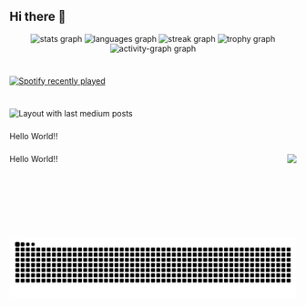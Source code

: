 ## Hi there 👋

<!--
**Khowshikksharma/khowshikksharma** is a ✨ _special_ ✨ repository because its `README.md` (this file) appears on your GitHub profile.

Here are some ideas to get you started:

- 🔭 I’m currently working on ...
- 🌱 I’m currently learning ...
- 👯 I’m looking to collaborate on ...
- 🤔 I’m looking for help with ...
- 💬 Ask me about ...
- 📫 How to reach me: ...
- 😄 Pronouns: ...
- ⚡ Fun fact: ...
-->
<div align="center">
  <img src="https://github-readme-stats.vercel.app/api?username=Khowshikksharma&hide_title=false&hide_rank=false&show_icons=true&include_all_commits=true&count_private=false&disable_animations=false&theme=dark&locale=en&hide_border=true&order=1&custom_title=Github%20Stats" height="150" alt="stats graph"  />
  <img src="https://github-readme-stats.vercel.app/api/top-langs?username=Khowshikksharma&locale=en&hide_title=false&layout=compact&card_width=320&langs_count=7&theme=dark&hide_border=true&order=2" height="" alt="languages graph"  />
  <img src="https://streak-stats.demolab.com?user=Khowshikksharma&locale=en&mode=daily&theme=dark&hide_border=true&border_radius=10&order=3" height="190" alt="streak graph"  />
  <img src="https://github-profile-trophy.vercel.app?username=Khowshikksharma&theme=onedark&column=-1&row=1&margin-w=5&margin-h=5&no-bg=true&no-frame=true&order=4" height="150" alt="trophy graph"  />
  <img src="https://github-readme-activity-graph.vercel.app/graph?username=Khowshikksharma&radius=15&theme=one-dark&area=true&order=5&hide_border=true&custom_title=Contribution%20Graph" height="300" alt="activity-graph graph"  />
</div>

###

<br clear="both">

<div align="left">
  <a href="https://open.spotify.com/user/khowshikk">
    <img src="https://spotify-recently-played-readme.vercel.app/api?user=khowshikk&count=2&unique=true" alt="Spotify recently played"  />
  </a>
</div>

###

<br clear="both">

<div align="left">
  <img src="https://github-read-medium-git-main.pahlevikun.vercel.app/latest?limit=5&theme=dark&username=@https://www.linkedin.com/in/s-v-j-s-n-s-l-pkhowshikk-sharma-6a9337255" alt="Layout with last medium posts"  />
</div>

###

<p align="left">Hello World!!</p>

###

<img align="right" height="145" src="https://i.imgflip.com/65efzo.gif"  />

###

<p align="left">Hello World!!</p>

###

<br clear="both">

<img src="https://raw.githubusercontent.com/Khowshikksharma/Khowshikksharma/output/snake.svg" alt="Snake animation" />

###
